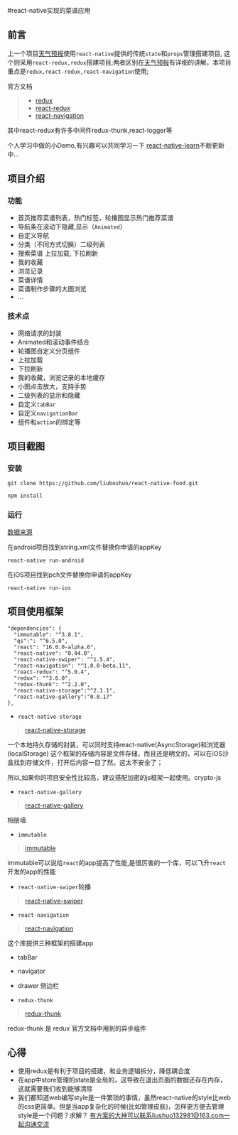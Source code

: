 #react-native实现的菜谱应用


## 前言

上一个项目[天气预报](https://github.com/liuboshuo/react-native-weather)使用```react-native```提供的传统```state```和```props```管理搭建项目, 这个则采用```react-redux,redux```搭建项目;两者区别在[天气预报](https://github.com/liuboshuo/react-native-weather)有详细的讲解，本项目重点是```redux,react-redux,react-navigation```使用;

官方文档
>* [redux](http://redux.js.org/)
>* [react-redux](https://github.com/reactjs/react-redux)
>* [react-navigation](https://reactnavigation.org/)

其中react-redux有许多中间件redux-thunk,react-logger等

个人学习中做的小Demo,有兴趣可以共同学习一下
[react-native-learn](https://github.com/liuboshuo/react-native)不断更新中...


## 项目介绍


### 功能

* 首页推荐菜谱列表，热门标签，轮播图显示热门推荐菜谱
* 导航条在滚动下隐藏,显示（```Animated```）
* 自定义导航
* 分类（不同方式切换）二级列表
* 搜索菜谱 上拉加载, 下拉刷新
* 我的收藏
* 浏览记录
* 菜谱详情
* 菜谱制作步骤的大图浏览
* ...

### 技术点

* 网络请求的封装
* Animated和滚动事件结合
* 轮播图自定义分页组件
* 上拉加载
* 下拉刷新
* 我的收藏，浏览记录的本地缓存
* 小图点击放大，支持手势
* 二级列表的显示和隐藏
* 自定义```tabBar```
* 自定义```navigationBar```
* 组件和```action```的绑定等

## 项目截图



### 安装

```
git clone https://github.com/liuboshuo/react-native-food.git
```

```
npm install
```


### 运行

[数据来源](https://www.juhe.cn/docs/api/id/46/aid/129)

在android项目找到string.xml文件替换你申请的appKey

```
react-native run-android
```

在iOS项目找到pch文件替换你申请的appKey

```
react-native run-ios

```

## 项目使用框架

```
"dependencies": {
  "immutable": "^3.8.1",
  "qs":": "^6.5.0",
  "react": "16.0.0-alpha.6",
  "react-native": "0.44.0",
  "react-native-swiper": "^1.5.4",
  "react-navigation": "^1.0.0-beta.11",
  "react-redux": "^5.0.4",
  "redux": "^3.6.0",
  "redux-thunk": "^2.2.0",
  "react-native-storage":"^2.1.1",
  "react-native-gallery":"0.0.17"
},
```
* ```react-native-storage```
> [react-native-storage](https://github.com/sunnylqm/react-native-storage)

一个本地持久存储的封装，可以同时支持react-native(AsyncStorage)和浏览器(localStorage)
这个框架的存储内容是文件存储，而且还是明文的，可以在iOS沙盒找到存储文件，打开后内容一目了然。这太不安全了；

所以,如果你的项目安全性比较高，建议搭配加密的js框架一起使用。crypto-js
* ```react-native-gallery```
>[react-native-gallery](https://github.com/ldn0x7dc/react-native-gallery)

相册墙

* ```immutable```
>[immutable](https://github.com/hughfdjackson/immutable)

immutable可以说给```react```的app提高了性能,是很厉害的一个库，可以飞升```react```开发的app的性能

* ```react-native-swiper```轮播
>[react-native-swiper](https://github.com/leecade/react-native-swiper)

* ```react-navigation```
>[react-navigation](https://github.com/react-community/react-navigation)

这个库提供三种框架的搭建app
  * tabBar
  * navigator
  * drawer 侧边栏

* ```redux-thunk```
> [redux-thunk](https://github.com/gaearon/redux-thunk)

redux-thunk 是 redux 官方文档中用到的异步组件

## 心得
* 使用redux是有利于项目的搭建，和业务逻辑拆分，降低耦合度
* 在app中store管理的state是全局的，这导致在退出页面的数据还存在内存，这就需要我们收到能够清除
* 我们都知道web编写style是一件繁琐的事情，虽然react-native的style比web的css更简单。但是当app复杂化的时候(比如管理皮肤)，怎样更方便去管理style是一个问题？求解？ 有方案的大神可以联系liushuo132981@163.com一起沟通交流
